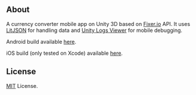 ## About

A currency converter mobile app on Unity 3D based on [Fixer.io](http://fixer.io/) API. It uses [LitJSON](https://lbv.github.io/litjson/) for handling data and [Unity Logs Viewer](https://github.com/aliessmael/Unity-Logs-Viewer) for mobile debugging.

Android build available [here](https://drive.google.com/open?id=0B4Ai2actge7md1NhSzhral82SGM). 

iOS build (only tested on Xcode) available [here](https://drive.google.com/open?id=0B4Ai2actge7mdlY0QXhpaTRPNm8).

## License

[MIT](https://www.google.com) License.